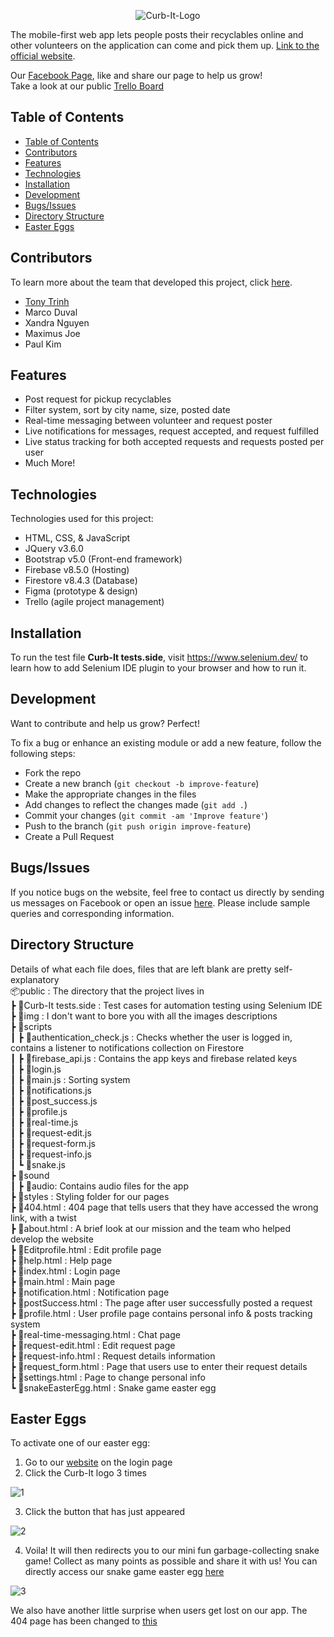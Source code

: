 <p align="center"><img src="https://user-images.githubusercontent.com/42010884/117746104-b39a4080-b1c0-11eb-98cd-ef882efc341d.png" alt="Curb-It-Logo"></p>

The mobile-first web app lets people posts their recyclables online and other volunteers on the application can come and pick them up. [Link to the official website](https://team-35-ddc6a.web.app/).


Our [Facebook Page](https://www.facebook.com/Curb-It-103446931950880), like and share our page to help us grow!  
Take a look at our public [Trello Board](https://trello.com/b/4UzTkjaW/curb-it) 
## Table of Contents
- [Table of Contents](#table-of-contents)
- [Contributors](#contributors)
- [Features](#features)
- [Technologies](#technologies)
- [Installation](#installation)
- [Development](#development)
- [Bugs/Issues](#bugsissues)
- [Directory Structure](#directory-structure)
- [Easter Eggs](#easter-eggs)
## Contributors
To learn more about the team that developed this project, click [here](https://team-35-ddc6a.web.app/about.html).
- [Tony Trinh](https://github.com/tonytrinh19)
- Marco Duval
- Xandra Nguyen
- Maximus Joe
- Paul Kim

## Features
- Post request for pickup recyclables
- Filter system, sort by city name, size, posted date
- Real-time messaging between volunteer and request poster
- Live notifications for messages, request accepted, and request fulfilled
- Live status tracking for both accepted requests and requests posted per user
- Much More!
## Technologies

Technologies used for this project:
- HTML, CSS, & JavaScript
- JQuery v3.6.0
- Bootstrap v5.0 (Front-end framework)
- Firebase v8.5.0 (Hosting)
- Firestore v8.4.3 (Database)
- Figma (prototype & design)
- Trello (agile project management)

## Installation
To run the test file <b>Curb-It tests.side</b>, visit https://www.selenium.dev/ to learn how to add Selenium IDE plugin to your browser and how to run it. 

## Development
Want to contribute and help us grow? Perfect!

To fix a bug or enhance an existing module or add a new feature, follow the following steps:

- Fork the repo
- Create a new branch (`git checkout -b improve-feature`)
- Make the appropriate changes in the files
- Add changes to reflect the changes made (`git add .`)
- Commit your changes (`git commit -am 'Improve feature'`)
- Push to the branch (`git push origin improve-feature`)
- Create a Pull Request
## Bugs/Issues
If you notice bugs on the website, feel free to contact us directly by sending us messages on Facebook or open an issue [here](https://github.com/maximusjoe/COMP-2800-Team-BBY-35-Curb-It/issues). Please include sample queries and corresponding information.
## Directory Structure
Details of what each file does, files that are left blank are pretty self-explanatory  
📦public : The directory that the project lives in    
 ┣ 📜Curb-It tests.side : Test cases for automation testing using Selenium IDE  
 ┣ 📂img : I don't want to bore you with all the images descriptions  
 ┣ 📂scripts  
 ┃ ┣ 📜authentication_check.js : Checks whether the user is logged in, contains a listener to notifications collection on Firestore     
 ┃ ┣ 📜firebase_api.js : Contains the app keys and firebase related keys   
 ┃ ┣ 📜login.js  
 ┃ ┣ 📜main.js  : Sorting system  
 ┃ ┣ 📜notifications.js  
 ┃ ┣ 📜post_success.js    
 ┃ ┣ 📜profile.js  
 ┃ ┣ 📜real-time.js  
 ┃ ┣ 📜request-edit.js  
 ┃ ┣ 📜request-form.js  
 ┃ ┣ 📜request-info.js  
 ┃ ┗ 📜snake.js  
 ┣ 📂sound  
 ┃ ┣ 📂audio: Contains audio files for the app     
 ┣ 📂styles : Styling folder for our pages     
 ┣ 📜404.html :  404 page that tells users that they have accessed the wrong link, with a twist  
 ┣ 📜about.html : A brief look at our mission and the team who helped develop the website  
 ┣ 📜Editprofile.html : Edit profile page  
 ┣ 📜help.html  : Help page  
 ┣ 📜index.html  : Login page  
 ┣ 📜main.html  : Main page  
 ┣ 📜notification.html : Notification page   
 ┣ 📜postSuccess.html  : The page after user successfully posted a request    
 ┣ 📜profile.html  : User profile page contains personal info & posts tracking system  
 ┣ 📜real-time-messaging.html : Chat page    
 ┣ 📜request-edit.html  : Edit request page  
 ┣ 📜request-info.html  : Request details information  
 ┣ 📜request_form.html  : Page that users use to enter their request details   
 ┣ 📜settings.html  : Page to change personal info  
 ┗ 📜snakeEasterEgg.html  : Snake game easter egg

 ## Easter Eggs

 To activate one of our easter egg:
 1. Go to our [website](https://team-35-ddc6a.web.app/) on the login page 
 2. Click the Curb-It logo 3 times  
   
![1](https://user-images.githubusercontent.com/42010884/119929425-53322f80-bf32-11eb-9560-d8069f63452f.PNG)  

 3. Click the button that has just appeared  

![2](https://user-images.githubusercontent.com/42010884/119929430-54635c80-bf32-11eb-8732-fbd6803a9ac1.PNG)

 4. Voila! It will then redirects you to our mini fun garbage-collecting snake game! Collect as many points as possible and share it with us! You can directly access our snake game easter egg [here](https://team-35-ddc6a.web.app/snakeEasterEgg.html)
   
![3](https://user-images.githubusercontent.com/42010884/119929432-55948980-bf32-11eb-863a-dfe676e83465.PNG)

We also have another little surprise when users get lost on our app. The 404 page has been changed to [this](https://team-35-ddc6a.web.app/hello.html)
